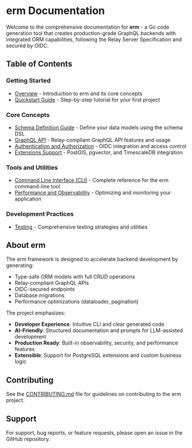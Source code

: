# erm Documentation

Welcome to the comprehensive documentation for **erm** - a Go code generation tool that creates production-grade GraphQL backends with integrated ORM capabilities, following the Relay Server Specification and secured by OIDC.

## Table of Contents

### Getting Started
- [Overview](./overview.md) - Introduction to erm and its core concepts
- [Quickstart Guide](./quickstart.md) - Step-by-step tutorial for your first project

### Core Concepts
- [Schema Definition Guide](./schema-definition.md) - Define your data models using the schema DSL
- [GraphQL API](./graphql-api.md) - Relay-compliant GraphQL API features and usage
- [Authentication and Authorization](./authentication.md) - OIDC integration and access control
- [Extensions Support](./extensions.md) - PostGIS, pgvector, and TimescaleDB integration

### Tools and Utilities
- [Command Line Interface (CLI)](./cli.md) - Complete reference for the erm command-line tool
- [Performance and Observability](./performance-observability.md) - Optimizing and monitoring your application

### Development Practices
- [Testing](./testing.md) - Comprehensive testing strategies and utilities

## About erm

The erm framework is designed to accelerate backend development by generating:
- Type-safe ORM models with full CRUD operations
- Relay-compliant GraphQL APIs
- OIDC-secured endpoints
- Database migrations
- Performance optimizations (dataloader, pagination)

The project emphasizes:
- **Developer Experience**: Intuitive CLI and clear generated code
- **AI-Friendly**: Structured documentation and prompts for LLM-assisted development
- **Production Ready**: Built-in observability, security, and performance features
- **Extensible**: Support for PostgreSQL extensions and custom business logic

## Contributing

See the [CONTRIBUTING.md](../CONTRIBUTING.md) file for guidelines on contributing to the erm project.

## Support

For support, bug reports, or feature requests, please open an issue in the GitHub repository.